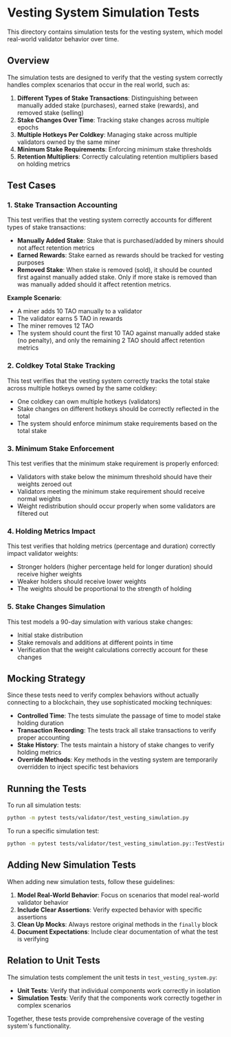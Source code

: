 # Vesting System Simulation Tests

This directory contains simulation tests for the vesting system, which model real-world validator behavior over time.

## Overview

The simulation tests are designed to verify that the vesting system correctly handles complex scenarios that occur in the real world, such as:

1. **Different Types of Stake Transactions**: Distinguishing between manually added stake (purchases), earned stake (rewards), and removed stake (selling)
2. **Stake Changes Over Time**: Tracking stake changes across multiple epochs
3. **Multiple Hotkeys Per Coldkey**: Managing stake across multiple validators owned by the same miner
4. **Minimum Stake Requirements**: Enforcing minimum stake thresholds
5. **Retention Multipliers**: Correctly calculating retention multipliers based on holding metrics

## Test Cases

### 1. Stake Transaction Accounting

This test verifies that the vesting system correctly accounts for different types of stake transactions:

- **Manually Added Stake**: Stake that is purchased/added by miners should not affect retention metrics
- **Earned Rewards**: Stake earned as rewards should be tracked for vesting purposes
- **Removed Stake**: When stake is removed (sold), it should be counted first against manually added stake. Only if more stake is removed than was manually added should it affect retention metrics.

**Example Scenario**:
- A miner adds 10 TAO manually to a validator
- The validator earns 5 TAO in rewards
- The miner removes 12 TAO
- The system should count the first 10 TAO against manually added stake (no penalty), and only the remaining 2 TAO should affect retention metrics

### 2. Coldkey Total Stake Tracking

This test verifies that the vesting system correctly tracks the total stake across multiple hotkeys owned by the same coldkey:

- One coldkey can own multiple hotkeys (validators)
- Stake changes on different hotkeys should be correctly reflected in the total
- The system should enforce minimum stake requirements based on the total stake

### 3. Minimum Stake Enforcement

This test verifies that the minimum stake requirement is properly enforced:

- Validators with stake below the minimum threshold should have their weights zeroed out
- Validators meeting the minimum stake requirement should receive normal weights
- Weight redistribution should occur properly when some validators are filtered out

### 4. Holding Metrics Impact

This test verifies that holding metrics (percentage and duration) correctly impact validator weights:

- Stronger holders (higher percentage held for longer duration) should receive higher weights
- Weaker holders should receive lower weights
- The weights should be proportional to the strength of holding

### 5. Stake Changes Simulation

This test models a 90-day simulation with various stake changes:

- Initial stake distribution
- Stake removals and additions at different points in time
- Verification that the weight calculations correctly account for these changes

## Mocking Strategy

Since these tests need to verify complex behaviors without actually connecting to a blockchain, they use sophisticated mocking techniques:

- **Controlled Time**: The tests simulate the passage of time to model stake holding duration
- **Transaction Recording**: The tests track all stake transactions to verify proper accounting
- **Stake History**: The tests maintain a history of stake changes to verify holding metrics
- **Override Methods**: Key methods in the vesting system are temporarily overridden to inject specific test behaviors

## Running the Tests

To run all simulation tests:

```bash
python -m pytest tests/validator/test_vesting_simulation.py
```

To run a specific simulation test:

```bash
python -m pytest tests/validator/test_vesting_simulation.py::TestVestingSimulation::test_stake_transaction_accounting
```

## Adding New Simulation Tests

When adding new simulation tests, follow these guidelines:

1. **Model Real-World Behavior**: Focus on scenarios that model real-world validator behavior
2. **Include Clear Assertions**: Verify expected behavior with specific assertions
3. **Clean Up Mocks**: Always restore original methods in the `finally` block
4. **Document Expectations**: Include clear documentation of what the test is verifying

## Relation to Unit Tests

The simulation tests complement the unit tests in `test_vesting_system.py`:

- **Unit Tests**: Verify that individual components work correctly in isolation
- **Simulation Tests**: Verify that the components work correctly together in complex scenarios

Together, these tests provide comprehensive coverage of the vesting system's functionality. 